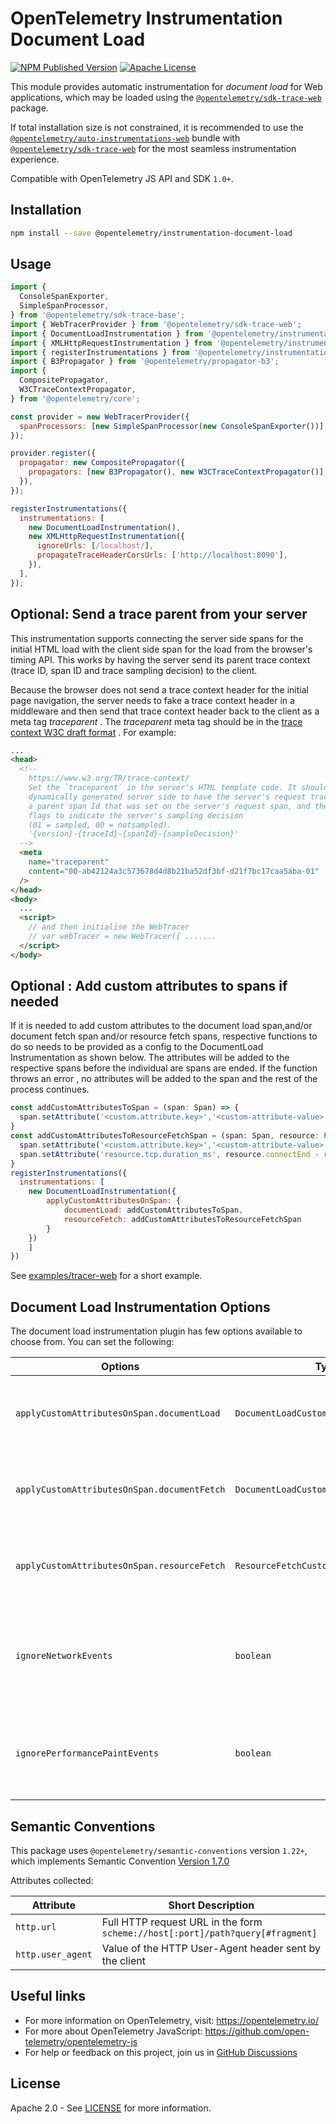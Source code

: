 # OpenTelemetry Instrumentation Document Load

[![NPM Published Version][npm-img]][npm-url]
[![Apache License][license-image]][license-image]

This module provides automatic instrumentation for _document load_ for Web applications, which may be loaded using the [`@opentelemetry/sdk-trace-web`](https://www.npmjs.com/package/@opentelemetry/sdk-trace-web) package.

If total installation size is not constrained, it is recommended to use the [`@opentelemetry/auto-instrumentations-web`](https://www.npmjs.com/package/@opentelemetry/auto-instrumentations-web) bundle with [`@opentelemetry/sdk-trace-web`](https://www.npmjs.com/package/@opentelemetry/sdk-trace-web) for the most seamless instrumentation experience.

Compatible with OpenTelemetry JS API and SDK `1.0+`.

## Installation

```bash
npm install --save @opentelemetry/instrumentation-document-load
```

## Usage

```js
import {
  ConsoleSpanExporter,
  SimpleSpanProcessor,
} from '@opentelemetry/sdk-trace-base';
import { WebTracerProvider } from '@opentelemetry/sdk-trace-web';
import { DocumentLoadInstrumentation } from '@opentelemetry/instrumentation-document-load';
import { XMLHttpRequestInstrumentation } from '@opentelemetry/instrumentation-xml-http-request';
import { registerInstrumentations } from '@opentelemetry/instrumentation';
import { B3Propagator } from '@opentelemetry/propagator-b3';
import {
  CompositePropagator,
  W3CTraceContextPropagator,
} from '@opentelemetry/core';

const provider = new WebTracerProvider({
  spanProcessors: [new SimpleSpanProcessor(new ConsoleSpanExporter())],
});

provider.register({
  propagator: new CompositePropagator({
    propagators: [new B3Propagator(), new W3CTraceContextPropagator()],
  }),
});

registerInstrumentations({
  instrumentations: [
    new DocumentLoadInstrumentation(),
    new XMLHttpRequestInstrumentation({
      ignoreUrls: [/localhost/],
      propagateTraceHeaderCorsUrls: ['http://localhost:8090'],
    }),
  ],
});
```

## Optional: Send a trace parent from your server

This instrumentation supports connecting the server side spans for the initial HTML load with the client side span for the load from the browser's timing API. This works by having the server send its parent trace context (trace ID, span ID and trace sampling decision) to the client.

Because the browser does not send a trace context header for the initial page navigation, the server needs to fake a trace context header in a middleware and then send that trace context header back to the client as a meta tag _traceparent_ . The _traceparent_ meta tag should be in the [trace context W3C draft format][trace-context-url] . For example:

```html
...
<head>
  <!--
    https://www.w3.org/TR/trace-context/
    Set the `traceparent` in the server's HTML template code. It should be
    dynamically generated server side to have the server's request trace Id,
    a parent span Id that was set on the server's request span, and the trace
    flags to indicate the server's sampling decision
    (01 = sampled, 00 = notsampled).
    '{version}-{traceId}-{spanId}-{sampleDecision}'
  -->
  <meta
    name="traceparent"
    content="00-ab42124a3c573678d4d8b21ba52df3bf-d21f7bc17caa5aba-01"
  />
</head>
<body>
  ...
  <script>
    // and then initialise the WebTracer
    // var webTracer = new WebTracer({ .......
  </script>
</body>
```

## Optional : Add custom attributes to spans if needed

If it is needed to add custom attributes to the document load span,and/or document fetch span and/or resource fetch spans, respective functions to do so needs to be provided
as a config to the DocumentLoad Instrumentation as shown below. The attributes will be added to the respective spans
before the individual are spans are ended. If the function throws an error , no attributes will be added to the span and
the rest of the process continues.

```js
const addCustomAttributesToSpan = (span: Span) => {
  span.setAttribute('<custom.attribute.key>','<custom-attribute-value>');
}
const addCustomAttributesToResourceFetchSpan = (span: Span, resource: PerformanceResourceTiming) => {
  span.setAttribute('<custom.attribute.key>','<custom-attribute-value>');
  span.setAttribute('resource.tcp.duration_ms', resource.connectEnd - resource.connectStart);
}
registerInstrumentations({
  instrumentations: [
    new DocumentLoadInstrumentation({
        applyCustomAttributesOnSpan: {
            documentLoad: addCustomAttributesToSpan,
            resourceFetch: addCustomAttributesToResourceFetchSpan
        }
    })
    ]
})
```

See [examples/tracer-web](https://github.com/open-telemetry/opentelemetry-js/tree/main/examples/tracer-web) for a short example.

## Document Load Instrumentation Options

The document load instrumentation plugin has few options available to choose from. You can set the following:

| Options                                     | Type                                   | Description                                                                                                                                                                                                                                                               |
| ------------------------------------------- | -------------------------------------- | ------------------------------------------------------------------------------------------------------------------------------------------------------------------------------------------------------------------------------------------------------------------------- |
| `applyCustomAttributesOnSpan.documentLoad`  | `DocumentLoadCustomAttributeFunction`  | Function for adding custom attributes to `documentLoad` spans.                                                                                                                                                                                                            |
| `applyCustomAttributesOnSpan.documentFetch` | `DocumentLoadCustomAttributeFunction`  | Function for adding custom attributes to `documentFetch` spans.                                                                                                                                                                                                           |
| `applyCustomAttributesOnSpan.resourceFetch` | `ResourceFetchCustomAttributeFunction` | Function for adding custom attributes to `resourceFetch` spans                                                                                                                                                                                                            |
| `ignoreNetworkEvents`                       | `boolean`                              | Ignore adding [network events as span events](https://github.com/open-telemetry/opentelemetry-js/blob/e49c4c7f42c6c444da3f802687cfa4f2d6983f46/packages/opentelemetry-sdk-trace-web/src/enums/PerformanceTimingNames.ts#L17) for document fetch and resource fetch spans. |
| `ignorePerformancePaintEvents`              | `boolean`                              | Ignore adding performance resource paint span events to document load spans.                                                                                                                                                                                              |

## Semantic Conventions

This package uses `@opentelemetry/semantic-conventions` version `1.22+`, which implements Semantic Convention [Version 1.7.0](https://github.com/open-telemetry/opentelemetry-specification/blob/v1.7.0/semantic_conventions/README.md)

Attributes collected:

| Attribute         | Short Description                                                              |
| ----------------- | ------------------------------------------------------------------------------ |
| `http.url`        | Full HTTP request URL in the form `scheme://host[:port]/path?query[#fragment]` |
| `http.user_agent` | Value of the HTTP User-Agent header sent by the client                         |

## Useful links

- For more information on OpenTelemetry, visit: <https://opentelemetry.io/>
- For more about OpenTelemetry JavaScript: <https://github.com/open-telemetry/opentelemetry-js>
- For help or feedback on this project, join us in [GitHub Discussions][discussions-url]

## License

Apache 2.0 - See [LICENSE][license-url] for more information.

[discussions-url]: https://github.com/open-telemetry/opentelemetry-js/discussions
[license-url]: https://github.com/open-telemetry/opentelemetry-js-contrib/blob/main/LICENSE
[license-image]: https://img.shields.io/badge/license-Apache_2.0-green.svg?style=flat
[npm-url]: https://www.npmjs.com/package/@opentelemetry/instrumentation-document-load
[npm-img]: https://badge.fury.io/js/%40opentelemetry%2Finstrumentation-document-load.svg
[trace-context-url]: https://www.w3.org/TR/trace-context
